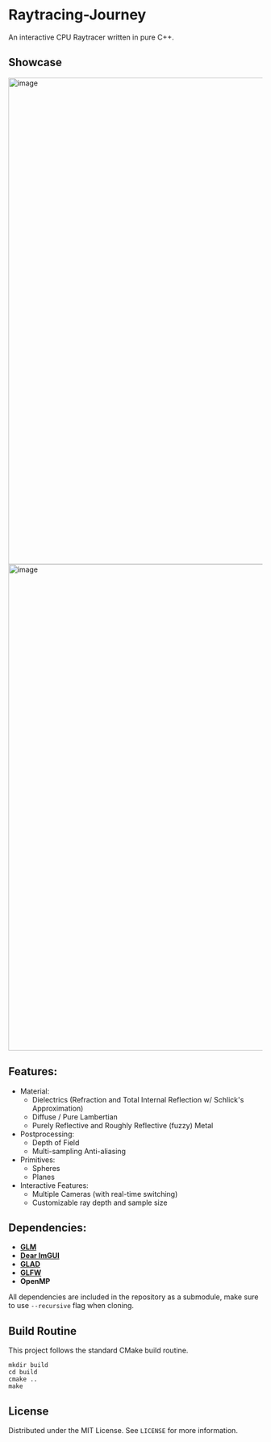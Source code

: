 # Raytracing-Journey

An interactive CPU Raytracer written in pure C++.

## Showcase

<img width="965" alt="image" src="https://github.com/conrev/Raytracing-Journey/assets/18559322/4ee17675-fae4-4dff-9159-0f4014b2a4ae">
<img width="965" alt="image" src="https://github.com/conrev/Raytracing-Journey/assets/18559322/097cacae-3cca-44bb-99ea-793cdfa6f402">



## Features:

- Material:
  - Dielectrics (Refraction and Total Internal Reflection w/ Schlick's Approximation)
  - Diffuse / Pure Lambertian
  - Purely Reflective and Roughly Reflective (fuzzy) Metal
- Postprocessing:
  - Depth of Field
  - Multi-sampling Anti-aliasing
- Primitives:
  - Spheres
  - Planes
- Interactive Features:
  - Multiple Cameras (with real-time switching)
  - Customizable ray depth and sample size

## Dependencies:

- **[GLM](https://github.com/g-truc/glm)**
- **[Dear ImGUI](https://github.com/g-truc/glm)**
- **[GLAD](https://github.com/Dav1dde/glad)**
- **[GLFW](https://github.com/glfw/glfw)**
- **OpenMP**

All dependencies are included in the repository as a submodule, make sure to use `--recursive` flag when cloning.

## Build Routine

This project follows the standard CMake build routine.

    mkdir build
    cd build
    cmake ..
    make

## License

Distributed under the MIT License. See `LICENSE` for more information.
